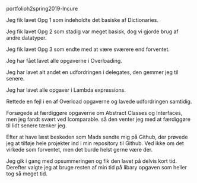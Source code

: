 portfolioh2spring2019-lncure

Jeg fik lavet Opg 1 som indeholdte det basiske af Dictionaries.

Jeg fik lavet Opg 2 som stadig var meget basisk, dog vi gjorde brug af andre datatyper.

Jeg fik lavet Opg 3 som endte med at være sværere end forventet.

Jeg har fået lavet alle opgaverne i Overloading.

Jeg har lavet alt andet en udfordringen i delegates, den gemmer jeg til senere.

Jeg har lavet alle opgaver i Lambda expressions.

Rettede en fejl i en af Overload opgaverne og lavede udfordringen samtidig.

Forsøgede at færdiggøre opgaverne om Abstract Classes og Interfaces, men jeg fandt svært ved Icomparable.
så den venter jeg med at færdiggøre til lidt senere tænker jeg.

Efter at have læst beskeden som Mads sendte mig på Github, der prøvede jeg at tilføje hele projekter ind i min
repository til Github. Ved ikke om det virkede som forventet, men det burde helst gerne være der.

Jeg gik i gang med opsummeringen og fik den lavet på delvis kort tid. Derefter valgte jeg at bruge resten af min
tid på libary opgaven som heller tog så meget tid.
